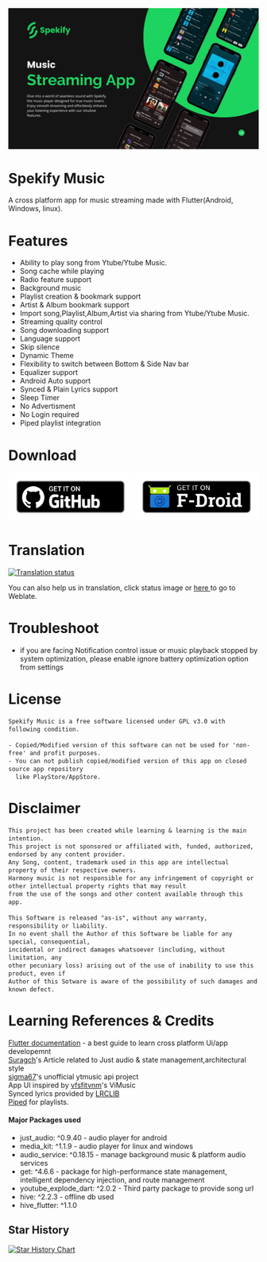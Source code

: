<img src="https://github.com/rajbhar-rohit/Spekify-Music/blob/master/cover.png" width="1200" >

# Spekify Music
A cross platform app for music streaming made with Flutter(Android, Windows, linux).

# Features
* Ability to play song from Ytube/Ytube Music.
* Song cache while playing
* Radio feature support
* Background music
* Playlist creation & bookmark support
* Artist & Album bookmark support
* Import song,Playlist,Album,Artist via sharing from Ytube/Ytube Music.
* Streaming quality control
* Song downloading support
* Language support
* Skip silence
* Dynamic Theme
* Flexibility to switch between Bottom & Side Nav bar
* Equalizer support
* Android Auto support
* Synced & Plain Lyrics support
* Sleep Timer
* No Advertisment
* No Login required
* Piped playlist integration


# Download
<a href="https://github.com/rajbhar-rohit/Spekify-Music/releases/latest"><img src ="https://github.com/anandnet/Harmony-Music/blob/main/don_github.png" width = "250"></a> <a href= "[https://f-droid.org/packages/com.anandnet.harmonymusic](https://upload.app/download/spekify/com.whiteshark.spekify/28e77c576bbce52c7c7d1887fbaccb8d51fcc15b27f8e312c7533bc3af841fe9)"><img src = "https://github.com/anandnet/Harmony-Music/blob/main/down_fdroid.png" width = '250'></a></a> 

# Translation
<a href="https://hosted.weblate.org/engage/harmony-music/">
<img src="https://hosted.weblate.org/widget/harmony-music/project-translations/multi-auto.svg" alt="Translation status" />
</a>

You can also help us in translation, click status image or <a href="https://hosted.weblate.org/projects/harmony-music/project-translations/"> here </a> to go to Weblate.

# Troubleshoot
* if you are facing Notification control issue or music playback stopped by system optimization, please enable ignore battery optimization option from settings

# License
```
Spekify Music is a free software licensed under GPL v3.0 with following condition.

- Copied/Modified version of this software can not be used for 'non-free' and profit purposes.
- You can not publish copied/modified version of this app on closed source app repository
  like PlayStore/AppStore.

```


# Disclaimer
```
This project has been created while learning & learning is the main intention.
This project is not sponsored or affiliated with, funded, authorized, endorsed by any content provider.
Any Song, content, trademark used in this app are intellectual property of their respective owners.
Harmony music is not responsible for any infringement of copyright or other intellectual property rights that may result
from the use of the songs and other content available through this app.

This Software is released "as-is", without any warranty, responsibility or liability.
In no event shall the Author of this Software be liable for any special, consequential,
incidental or indirect damages whatsoever (including, without limitation, any 
other pecuniary loss) arising out of the use of inability to use this product, even if
Author of this Sotware is aware of the possibility of such damages and known defect.
```

# Learning References & Credits
<a href = 'https://docs.flutter.dev/'>Flutter documentation</a> - a best guide to learn cross platform Ui/app developemnt<br/>
<a href = 'https://suragch.medium.com/'>Suragch</a>'s Article related to Just audio & state management,architectural style<br/>
<a href = 'https://github.com/sigma67'>sigma67</a>'s unofficial ytmusic api project<br/>
App UI inspired by <a href = 'https://github.com/vfsfitvnm'>vfsfitvnm</a>'s ViMusic<br/>
Synced lyrics provided by <a href = 'https://lrclib.net' >LRCLIB</a> <br/>
<a href = 'https://piped.video' >Piped</a> for playlists.

#### Major Packages used
* just_audio: ^0.9.40  -  audio player for android
* media_kit: ^1.1.9 - audio player for linux and windows
* audio_service: ^0.18.15 - manage background music & platform audio services
* get: ^4.6.6 -  package for high-performance state management, intelligent dependency injection, and route management
* youtube_explode_dart: ^2.0.2 - Third party package to provide song url
* hive: ^2.2.3 - offline db used 
* hive_flutter: ^1.1.0

## Star History

<a href="https://star-history.com/#rajbhar-rohit/Spekify-Music&Date">
 <picture>
   <source media="(prefers-color-scheme: dark)" srcset="https://api.star-history.com/svg?repos=rajbhar-rohit/Spekify-Music&type=Date&theme=dark" />
   <source media="(prefers-color-scheme: light)" srcset="https://api.star-history.com/svg?repos=rajbhar-rohit/Spekify-Music&type=Date" />
   <img alt="Star History Chart" src="https://api.star-history.com/svg?repos=rajbhar-rohit/Spekify-Music&type=Date" />
 </picture>
</a>

